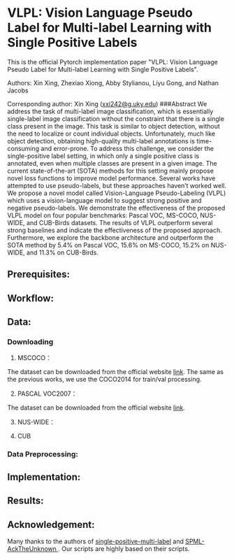 # VLPL: Vision Language Pseudo Label for Multi-label Learning with Single Positive Labels
This is the official Pytorch implementation paper "VLPL: Vision Language Pseudo Label for Multi-label Learning with Single Positive Labels".

Authors: Xin Xing, Zhexiao Xiong, Abby Stylianou, Liyu Gong, and Nathan Jacobs

Corresponding author: Xin Xing (xxi242@g.uky.edu)
###Abstract
We address the task of multi-label image classification, which is essentially single-label image classification without the constraint that there is a single class present in the image. This task is similar to object detection, without the need to localize or count individual objects. Unfortunately, much like object detection, obtaining high-quality multi-label annotations is time-consuming and error-prone. To address this challenge, we consider the single-positive label setting, in which only a single positive class is annotated, even when multiple classes are present in a given image. The current state-of-the-art (SOTA) methods for this setting mainly propose novel loss functions to improve model performance. Several works have attempted to use pseudo-labels, but these approaches haven’t worked well. We propose a novel model called Vision-Language Pseudo-Labeling (VLPL) which uses a vision-language model to suggest strong positive and negative pseudo-labels. We demonstrate the effectiveness of the proposed VLPL model on four popular benchmarks: Pascal VOC, MS-COCO, NUS-WIDE, and CUB-Birds datasets. The results of VLPL outperform several strong baselines and indicate the effectiveness of the proposed approach. Furthermore, we explore the backbone architecture and outperform the SOTA method by 5.4% on Pascal VOC, 15.6% on MS-COCO, 15.2% on NUS-WIDE, and 11.3% on CUB-Birds.

## Prerequisites:


## Workflow:


## Data:
### Downloading
1. MSCOCO：
 
The dataset can be downloaded from the official website [link](https://cocodataset.org/#download). The same as the previous works, we use the COCO2014 for train/val processing. 

2. PASCAL VOC2007：

The dataset can be downloaded from the official website [link](http://host.robots.ox.ac.uk/pascal/VOC/voc2007/).

3. NUS-WIDE：

4. CUB
### Data Preprocessing:   

## Implementation:

## Results:

## Acknowledgement:
Many thanks to the authors of [single-positive-multi-label](https://github.com/elijahcole/single-positive-multi-label) and [SPML-AckTheUnknown
](https://github.com/Correr-Zhou/SPML-AckTheUnknown). Our scripts are highly based on their scripts.

